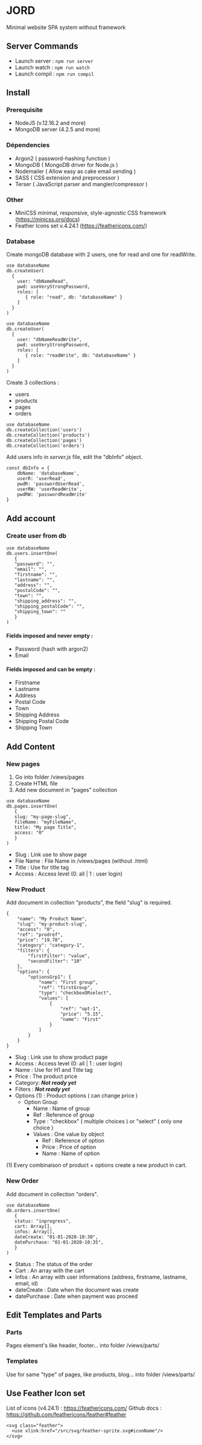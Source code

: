 # JORD
Minimal website SPA system without framework

## Server Commands
* Launch server : `npm run server`
* Launch watch : `npm run watch`
* Launch compil : `npm run compil`

## Install
### Prerequisite
* NodeJS (v.12.16.2 and more)
* MongoDB server (4.2.5 and more)

### Dépendencies
* Argon2 ( password-hashing function )
* MongoDB ( MongoDB driver for Node.js )
* Nodemailer ( Allow easy as cake email sending )
* SASS ( CSS extension and preprocessor )
* Terser ( JavaScript parser and mangler/compressor )

### Other
* MiniCSS minimal, responsive, style-agnostic CSS framework (https://minicss.org/docs)
* Feather Icons set v.4.24.1 (https://feathericons.com/)

### Database

Create mongoDB database with 2 users, one for read and one for readWrite.

```
use databaseName
db.createUser(
  {
    user: "dbNameRead",
    pwd: useVeryStrongPassword,
    roles: [
       { role: "read", db: "databaseName" }
    ]
  }
)
```

```
use databaseName
db.createUser(
  {
    user: "dbNameReadWrite",
    pwd: useVeryStrongPassword,
    roles: [
       { role: "readWrite", db: "databaseName" }
    ]
  }
)
```

Create 3 collections :
* users
* products
* pages
* orders

```
use databaseName
db.createCollection('users')
db.createCollection('products')
db.createCollection('pages')
db.createCollection('orders')
```

Add users info in *server.js* file, edit the "dbInfo" object.

```
const dbInfo = {
    dbName: 'databaseName',
    userR: 'userRead',
    pwdR: 'passwordUserRead',
    userRW: 'userReadWrite',
    pwdRW: 'passwordReadWrite'
}
```

## Add account
### Create user from db
```
use databaseName
db.users.insertOne(
   { 
   "password": "",
   "email": "",
   "firstname": "",
   "lastname": "",
   "address": "",
   "postalCode": "",
   "town": "",
   "shipping_address": "",
   "shipping_postalCode": "",
   "shipping_town": ""
   }
)
```
#### Fields imposed and never empty :
* Password (hash with argon2)
* Email

#### Fields imposed and can be empty :
* Firstname
* Lastname
* Address
* Postal Code
* Town
* Shipping Address
* Shipping Postal Code
* Shipping Town


## Add Content
### New pages
1. Go into folder /views/pages
2. Create HTML file
3. Add new document in "pages" collection

```
use databaseName
db.pages.insertOne(
   { 
   slug: "my-page-slug", 
   fileName: "myFileName", 
   title: "My page Title",
   access: "0" 
   }
)
```
* Slug : Link use to show page
* File Name : File Name in /views/pages (without .html)
* Title : Use for title tag
* Access : Access level (0: all | 1 : user login)

### New Product
Add document in collection "products", the field "slug" is required.

```
{
    "name": "My Product Name",
    "slug": "my-product-slug",
    "access": "0",
    "ref": "prodref",
    "price": "19.78",
    "category": "category-1",
    "filters": {
        "firstFilter": "value",
        "secondFilter": "10"
    },
    "options": {
        "optionsGrp1": {
            "name": "First group",
            "ref": "firstGroup",
            "type": "checkboxORselect",
            "values": [
                {
                    "ref": "opt-1",
                    "price": "5.15",
                    "name": "First"
                }
            ]
        }
    }
}
```
* Slug : Link use to show product page
* Access : Access level (0: all | 1 : user login)
* Name : Use for H1 and Title tag
* Price : The product price
* Category: ***Not ready yet***
* Filters : ***Not ready yet***
* Options (1) : Product options ( can change price )
    * Option Group
        * Name : Name of group
        * Ref : Reference of group
        * Type : "checkbox" ( multiple choices ) or "select" ( only one choice )
        * Values : One value by object
            * Ref : Reference of option
            * Price : Price of option
            * Name : Name of option
            
(1) Every combinaison of product + options create a new product in cart.

### New Order
Add document in collection "orders".

```
use databaseName
db.orders.insertOne(
   { 
   status: "inprogress",
   cart: Array[], 
   infos: Array[],
   dateCreate: "01-01-2020-10:30",
   datePurchase: "01-01-2020-10:35",
   }
)
```
* Status : The status of the order
* Cart : An array with the cart
* Infos : An array with user informations (address, firstname, lastname, email, id)
* dateCreate : Date when the document was create
* datePurchase : Date when payment was proceed

## Edit Templates and Parts
### Parts
Pages element's like header, footer... into folder /views/parts/

### Templates
Use for same "type" of pages, like products, blog... into folder /views/parts/


## Use Feather Icon set
List of icons (v4.24.1) : https://feathericons.com/
Github docs : https://github.com/feathericons/feather#feather
```
<svg class="feather">
  <use xlink:href="/src/svg/feather-sprite.svg#iconName"/>
</svg>
```
